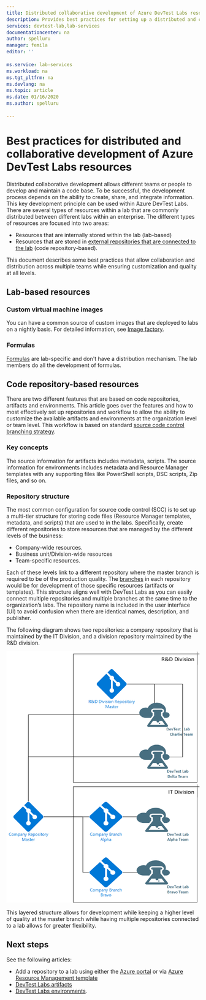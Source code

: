 ```yaml
---
title: Distributed collaborative development of Azure DevTest Labs resources
description: Provides best practices for setting up a distributed and collaborative development environment to develop DevTest Labs resources. 
services: devtest-lab,lab-services
documentationcenter: na
author: spelluru
manager: femila
editor: ''

ms.service: lab-services
ms.workload: na
ms.tgt_pltfrm: na
ms.devlang: na
ms.topic: article
ms.date: 01/16/2020
ms.author: spelluru

---
```


# Best practices for distributed and collaborative development of Azure DevTest Labs resources
Distributed collaborative development allows different teams or people to develop and maintain a code base. To be successful, the development process depends on the ability to create, share, and integrate information. This key development principle can be used within Azure DevTest Labs. There are several types of resources within a lab that are commonly distributed between different labs within an enterprise. The different types of resources are focused into two areas:

- Resources that are internally stored within the lab (lab-based)
- Resources that are stored in [external repositories that are connected to the lab](devtest-lab-add-artifact-repo.md) (code repository-based). 

This document describes some best practices that allow collaboration and distribution across multiple teams while ensuring customization and quality at all levels.

## Lab-based resources

### Custom virtual machine images
You can have a common source of custom images that are deployed to labs on a nightly basis. For detailed information, see [Image factory](image-factory-create.md).    

### Formulas
[Formulas](devtest-lab-manage-formulas.md) are lab-specific and don't have a distribution mechanism. The lab members do all the development of formulas. 

## Code repository-based resources
There are two different features that are based on code repositories, artifacts and environments. This article goes over the features and how to most effectively set up repositories and workflow to allow the ability to customize the available artifacts and environments at the organization level or team level.  This workflow is based on standard [source code control branching strategy](/azure/devops/repos/tfvc/branching-strategies-with-tfvc?view=azure-devops). 

### Key concepts
The source information for artifacts includes metadata, scripts. The source information for environments includes metadata and Resource Manager templates with any supporting files like PowerShell scripts, DSC scripts, Zip files, and so on.  

### Repository structure  
The most common configuration for source code control (SCC) is to set up a multi-tier structure for storing code files (Resource Manager templates, metadata, and scripts) that are used to in the labs. Specifically, create different repositories to store resources that are managed by the different levels of the business:   

- Company-wide resources.
- Business unit/Division-wide resources
- Team-specific resources.

Each of these levels link to a different  repository where the master branch is required to be of the production quality. The [branches](/azure/devops/repos/git/git-branching-guidance?view=azure-devops) in each repository would be for development of those specific resources (artifacts or templates). This structure aligns well with DevTest Labs as you can easily connect multiple repositories and multiple branches at the same time to the organization’s labs. The repository name is included in the user interface (UI) to avoid confusion when there are identical names, description, and publisher.
     
The following diagram shows two repositories: a company repository that is maintained by the IT Division, and a division repository maintained by the R&D division.

![A sample distributive and collaborative development environment](./media/best-practices-distributive-collaborative-dev-env/distributive-collaborative-dev-env.png)
   
This layered structure allows for development while keeping a higher level of quality at the master branch while having multiple repositories connected to a lab allows for greater flexibility.

## Next steps    
See the following articles:

- Add a repository to a lab using either the [Azure portal](devtest-lab-add-artifact-repo.md) or via [Azure Resource Management template](add-artifact-repository.md)
- [DevTest Labs artifacts](devtest-lab-artifact-author.md)
- [DevTest Labs environments](devtest-lab-create-environment-from-arm.md).
